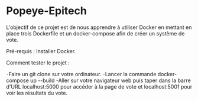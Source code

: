 # Popeye-Epitech

L'objectif de ce projet est de nous apprendre à utiliser Docker en mettant en place trois Dockerfile et un docker-compose afin de créer un système de vote.

Pré-requis :
Installer Docker.

Comment tester le projet :

-Faire un git clone sur votre ordinateur.
-Lancer la commande docker-compose up --build
-Aller sur votre navigateur web puis taper dans la barre d'URL localhost:5000 pour accéder à la page de vote et localhost:5001 pour voir les résultats du vote.
